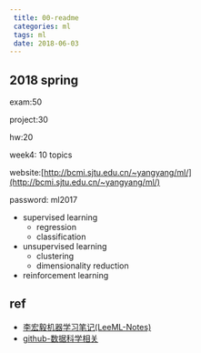 ```yaml
---
 title: 00-readme
 categories: ml
 tags: ml
 date: 2018-06-03
---
```


## 2018 spring 

exam:50

project:30

hw:20

week4: 10 topics

website:[http://bcmi.sjtu.edu.cn/~yangyang/ml/](http://bcmi.sjtu.edu.cn/~yangyang/ml/)    

password: ml2017

- supervised learning
    - regression
    - classification
- unsupervised learning
    - clustering
    - dimensionality reduction
- reinforcement learning

## ref

- [李宏毅机器学习笔记(LeeML-Notes)](https://datawhalechina.github.io/leeml-notes/#/)
- [github-数据科学相关](https://github.com/fengdu78/Data-Science-Notes)
